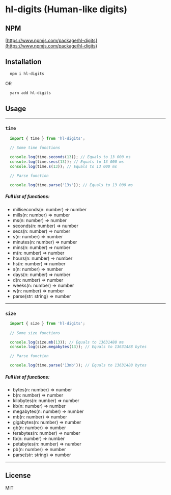# hl-digits (Human-like digits)

## NPM
[https://www.npmjs.com/package/hl-digits](https://www.npmjs.com/package/hl-digits)

## Installation
```sh
  npm i hl-digits
```

OR

```sh
  yarn add hl-digits
```

## Usage
---
### `time`

```js
  import { time } from 'hl-digits';
  
  // Some time functions

  console.log(time.seconds(13)); // Equals to 13 000 ms
  console.log(time.secs(13)); // Equals to 13 000 ms
  console.log(time.s(13)); // Equals to 13 000 ms

  // Parse function

  console.log(time.parse('13s')); // Equals to 13 000 ms
```

##### Full list of functions:
- milliseconds(n: number) => number
- mills(n: number) => number
- ms(n: number) => number
- seconds(n: number) => number
- secs(n: number) => number
- s(n: number) => number
- minutes(n: number) => number
- mins(n: number) => number
- m(n: number) => number
- hours(n: number) => number
- hs(n: number) => number
- s(n: number) => number
- days(n: number) => number
- d(n: number) => number
- weeks(n: number) => number
- w(n: number) => number
- parse(str: string) => number
---
### `size`

```js
  import { size } from 'hl-digits';
  
  // Some size functions

  console.log(size.mb(13)); // Equals to 13631488 ms
  console.log(size.megabytes(13)); // Equals to 13631488 bytes

  // Parse function

  console.log(time.parse('13mb')); // Equals to 13631488 bytes
```

##### Full list of functions:
- bytes(n: number) => number
- b(n: number) => number
- kilobytes(n: number) => number
- kb(n: number) => number
- megabytes(n: number) => number
- mb(n: number) => number
- gigabytes(n: number) => number
- gb(n: number) => number
- terabytes(n: number) => number
- tb(n: number) => number
- petabytes(n: number) => number
- pb(n: number) => number
- parse(str: string) => number

---
## License

MIT